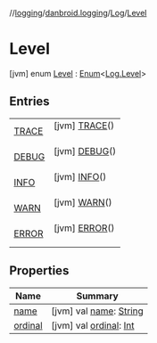 //[logging](../../../../index.md)/[danbroid.logging](../../index.md)/[Log](../index.md)/[Level](index.md)



# Level  
 [jvm] enum [Level](index.md) : [Enum](https://kotlinlang.org/api/latest/jvm/stdlib/kotlin/-enum/index.html)<[Log.Level](index.md)>    


## Entries  
  
| | |
|---|---|
| <a name="danbroid.logging/Log.Level.TRACE///PointingToDeclaration/"></a>[TRACE](-t-r-a-c-e/index.md)| <a name="danbroid.logging/Log.Level.TRACE///PointingToDeclaration/"></a> [jvm] [TRACE](-t-r-a-c-e/index.md)()  <br>   <br>|
| <a name="danbroid.logging/Log.Level.DEBUG///PointingToDeclaration/"></a>[DEBUG](-d-e-b-u-g/index.md)| <a name="danbroid.logging/Log.Level.DEBUG///PointingToDeclaration/"></a> [jvm] [DEBUG](-d-e-b-u-g/index.md)()  <br>   <br>|
| <a name="danbroid.logging/Log.Level.INFO///PointingToDeclaration/"></a>[INFO](-i-n-f-o/index.md)| <a name="danbroid.logging/Log.Level.INFO///PointingToDeclaration/"></a> [jvm] [INFO](-i-n-f-o/index.md)()  <br>   <br>|
| <a name="danbroid.logging/Log.Level.WARN///PointingToDeclaration/"></a>[WARN](-w-a-r-n/index.md)| <a name="danbroid.logging/Log.Level.WARN///PointingToDeclaration/"></a> [jvm] [WARN](-w-a-r-n/index.md)()  <br>   <br>|
| <a name="danbroid.logging/Log.Level.ERROR///PointingToDeclaration/"></a>[ERROR](-e-r-r-o-r/index.md)| <a name="danbroid.logging/Log.Level.ERROR///PointingToDeclaration/"></a> [jvm] [ERROR](-e-r-r-o-r/index.md)()  <br>   <br>|


## Properties  
  
|  Name |  Summary | 
|---|---|
| <a name="danbroid.logging/Log.Level/name/#/PointingToDeclaration/"></a>[name](index.md#%5Bdanbroid.logging%2FLog.Level%2Fname%2F%23%2FPointingToDeclaration%2F%5D%2FProperties%2F-388272147)| <a name="danbroid.logging/Log.Level/name/#/PointingToDeclaration/"></a> [jvm] val [name](index.md#%5Bdanbroid.logging%2FLog.Level%2Fname%2F%23%2FPointingToDeclaration%2F%5D%2FProperties%2F-388272147): [String](https://kotlinlang.org/api/latest/jvm/stdlib/kotlin/-string/index.html)   <br>|
| <a name="danbroid.logging/Log.Level/ordinal/#/PointingToDeclaration/"></a>[ordinal](index.md#%5Bdanbroid.logging%2FLog.Level%2Fordinal%2F%23%2FPointingToDeclaration%2F%5D%2FProperties%2F-388272147)| <a name="danbroid.logging/Log.Level/ordinal/#/PointingToDeclaration/"></a> [jvm] val [ordinal](index.md#%5Bdanbroid.logging%2FLog.Level%2Fordinal%2F%23%2FPointingToDeclaration%2F%5D%2FProperties%2F-388272147): [Int](https://kotlinlang.org/api/latest/jvm/stdlib/kotlin/-int/index.html)   <br>|

